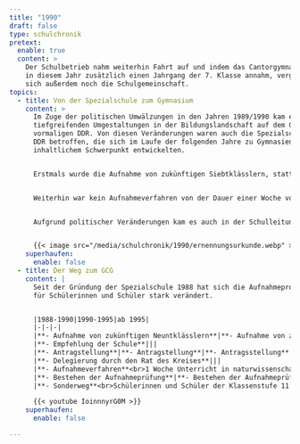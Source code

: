 ```yaml
---
title: "1990"
draft: false
type: schulchronik
pretext:
  enable: true
  content: >
    Der Schulbetrieb nahm weiterhin Fahrt auf und indem das Cantorgymnasium
    in diesem Jahr zusätzlich einen Jahrgang der 7. Klasse annahm, vergrößerte
    sich außerdem noch die Schulgemeinschaft.
topics:
  - title: Von der Spezialschule zum Gymnasium
    content: >
      Im Zuge der politischen Umwälzungen in den Jahren 1989/1990 kam es zu
      tiefgreifenden Umgestaltungen in der Bildungslandschaft auf dem Gebiet der
      vormaligen DDR. Von diesen Veränderungen waren auch die Spezialschulen der
      DDR betroffen, die sich im Laufe der folgenden Jahre zu Gymnasien mit
      inhaltlichem Schwerpunkt entwickelten.


      Erstmals wurde die Aufnahme von zukünftigen Siebtklässlern, statt wie vorher von Neuntklässlern durchgeführt. Auch die Aufnahmebedingungen veränderten sich, denn es war nun keine Delegierung sowie keine Empfehlung der Schule notwendig.


      Weiterhin war kein Aufnahmeverfahren von der Dauer einer Woche vorgesehen, sondern es wurden Einzelgespräche über Allgemeinwissen und sprachliche Fähigkeiten durchgeführt. Zusätzlich musste experimentiert werden. Die anschließende Auswertung der Ergebnisse entschied über eine Aufnahme der SchülerInnen.


      Aufgrund politischer Veränderungen kam es auch in der Schulleitung zu einer Umstrukturierung. Zum 01.09.1990 erhielt Herr Dr. Ulrich Müller die Ernennungsurkunde zum Direktor unserer Schule.


      {{< image src="/media/schulchronik/1990/ernennungsurkunde.webp" >}}
    superhaufen:
      enable: false
  - title: Der Weg zum GCG
    content: |
      Seit der Gründung der Spezialschule 1988 hat sich die Aufnahmeprozedur
      für Schülerinnen und Schüler stark verändert.


      |1988-1990|1990-1995|ab 1995|
      |-|-|-|
      |**- Aufnahme von zukünftigen Neuntklässlern**|**- Aufnahme von zukünftigen Siebtklässlern**|**- Aufnahme von zukünftigen Fünftklässlern**|
      |**- Empfehlung der Schule**|||
      |**- Antragstellung**|**- Antragstellung**|**- Antragsstellung**|
      |**- Delegierung durch den Rat des Kreises**|||
      |**- Aufnahmeverfahren**<br>1 Woche Unterricht in naturwissenschaftl. Fächern und Mathematik<br>experimentelle Tätigkeiten<br>Anfertigen von Beobachtungsprotokollen durch hispitierende Lehrer<br>Klausuren in naturwissenschaftlichen Fächern und Mathematik<br>Auswertung der Ergebnisse und Beurteilung|**- Aufnahmeverfahren**<br>Gespräche über Allgemeinwissen<br>Durchführen von freien Experimenten<br>Testen sprachlicher Fähigkeiten<br>Auswertung der Ergebnisse und Beurteilung|**- Aufnahmeverfahren**<br>Absolvieren eines kognitiven Fähigkeitstests<br>Schreiben von Klausuren in Mathematik und Biologie, ab 1996 nur in Mathematik<br>Auswertung der Ergebnisse und Beurteilung|
      |**- Bestehen der Aufnahmeprüfung**|**- Bestehen der Aufnahmeprüfung**|**- Bestehen der Aufnahmeprüfung**|
      |**- Sonderweg**<br>Schülerinnen und Schüler der Klassenstufe 11 der Spezialklassen an der MLU konnten ihre Ausbildung am GCG fortsetzen und dort 1992 das Abitur erwerben.||| 

      {{< youtube IoinnnyrG0M >}}
    superhaufen:
      enable: false

---
```

